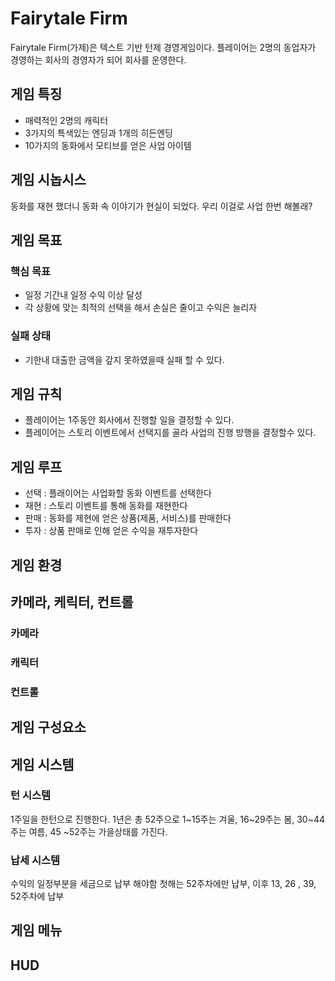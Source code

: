# Fairytale Firm

Fairytale Firm(가제)은 텍스트 기반 턴제 경영게임이다. 플레이어는 2명의 동업자가 경영하는 회사의 경영자가 되어 회사를 운영한다.

## 게임 특징
* 매력적인 2명의 캐릭터 <br/>
* 3가지의 특색있는 엔딩과 1개의 히든엔딩 <br/>
* 10가지의 동화에서 모티브를 얻은 사업 아이템

## 게임 시놉시스
동화를 재현 했더니 동화 속 이야기가 현실이 되었다. 우리 이걸로 사업 한번 해볼래?

## 게임 목표
### 핵심 목표
* 일정 기간내 일정 수익 이상 달성<br/>
* 각 상황에 맞는 최적의 선택을 해서 손실은 줄이고 수익은 늘리자<br/>
### 실패 상태
* 기한내 대출한 금액을 갚지 못하였을때 실패 할 수 있다.<br/>

## 게임 규칙
- 플레이어는 1주동안 회사에서 진행할 일을 결정할 수 있다. <br/>
- 플레이어는 스토리 이벤트에서 선택지를 골라 사업의 진행 방행을 결정할수 있다.
## 게임 루프
- 선택 : 플래이어는 사업화할 동화 이벤트를 선택한다 <br/>
- 재현 : 스토리 이벤트를 통해 동화를 재현한다 <br/>
- 판매 : 동화를 제현에 얻은 상품(제품, 서비스)를 판매한다 <br/>
- 투자 : 상품 판매로 인해 얻은 수익을 재투자한다 <br/>
## 게임 환경

## 카메라, 케릭터, 컨트롤
### 카메라

### 캐릭터

### 컨트롤

## 게임 구성요소

## 게임 시스템
### 턴 시스템
1주일을 한턴으로 진행한다. 1년은 총 52주으로 1~15주는 겨울, 16~29주는 봄,  30~44주는 여름, 45 ~52주는 가을상태를 가진다.
### 납세 시스템
수익의 일정부분을 세금으로 납부 해야함
첫해는 52주차에만 납부, 이후 13, 26 , 39, 52주차에 납부
## 게임 메뉴

## HUD

